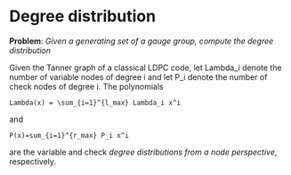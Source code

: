 # Degree distribution

**Problem**: *Given a generating set of a gauge group, compute the degree distribution*

Given the Tanner graph of a classical LDPC code, let Lambda_i denote the number of variable nodes of degree i and let P_i denote the number of check nodes of degree i. The polynomials

    Lambda(x) = \sum_{i=1}^{l_max} Lambda_i x^i
    
and

    P(x)=sum_{i=1}^{r_max} P_i x^i
    
are the variable and check *degree distributions from a node perspective*, respectively.
